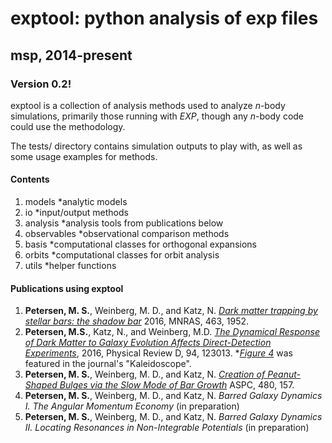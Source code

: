 # exptool: python analysis of exp files
## msp, 2014-present

### Version 0.2!
exptool is a collection of analysis methods used to analyze _n_-body
simulations, primarily those running with _EXP_, though any _n_-body
code could use the methodology.

The tests/ directory contains simulation outputs to play with, as well
as some usage examples for methods.


#### Contents
1. models
   *analytic models
2. io
   *input/output methods
3. analysis
   *analysis tools from publications below
4. observables
   *observational comparison methods
5. basis
   *computational classes for orthogonal expansions
6. orbits
   *computational classes for orbit analysis
7. utils
   *helper functions



#### Publications using exptool
1. __Petersen, M. S.__, Weinberg, M. D., and Katz, N. [_Dark matter trapping by stellar bars: the shadow bar_](http://adsabs.harvard.edu/abs/2016MNRAS.463.1952P)
2016, MNRAS, 
463, 1952.
2. __Petersen, M.S.__, Katz, N., and Weinberg, M.D. [_The Dynamical Response of Dark Matter to Galaxy Evolution
Affects Direct-Detection Experiments_](http://adsabs.harvard.edu/abs/2016PhRvD..94l3013P), 2016, Physical Review D, 94, 123013.
*[_Figure 4_](https://journals.aps.org/prd/kaleidoscope/prd/94/12/123013) was featured in the
journal's "Kaleidoscope".
3. __Petersen, M. S.__, Weinberg, M. D., and Katz,
   N. [_Creation of Peanut-Shaped Bulges via the Slow Mode of Bar Growth_](http://adsabs.harvard.edu/abs/2014ASPC..480..157P)
   ASPC, 480, 157.
4. __Petersen, M. S.__, Weinberg, M. D., and Katz, N. _Barred
Galaxy Dynamics I. The Angular Momentum Economy_ (in preparation)
5. __Petersen, M. S.__, Weinberg, M. D., and Katz, N. _Barred
  Galaxy Dynamics II. Locating Resonances in Non-Integrable
  Potentials_ (in preparation)



